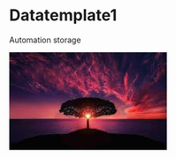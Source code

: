 # Datatemplate1
Automation storage 


![alt text](https://github.com/Manishaanaidu/Datatemplate1/blob/dataextractor/tree.jpg.jfif)

